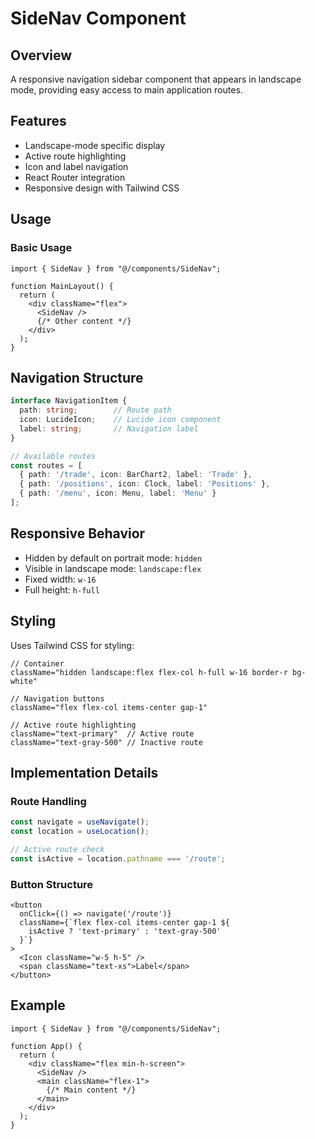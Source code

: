 # SideNav Component

## Overview
A responsive navigation sidebar component that appears in landscape mode, providing easy access to main application routes.

## Features
- Landscape-mode specific display
- Active route highlighting
- Icon and label navigation
- React Router integration
- Responsive design with Tailwind CSS

## Usage

### Basic Usage
```tsx
import { SideNav } from "@/components/SideNav";

function MainLayout() {
  return (
    <div className="flex">
      <SideNav />
      {/* Other content */}
    </div>
  );
}
```

## Navigation Structure

```typescript
interface NavigationItem {
  path: string;        // Route path
  icon: LucideIcon;    // Lucide icon component
  label: string;       // Navigation label
}

// Available routes
const routes = [
  { path: '/trade', icon: BarChart2, label: 'Trade' },
  { path: '/positions', icon: Clock, label: 'Positions' },
  { path: '/menu', icon: Menu, label: 'Menu' }
];
```

## Responsive Behavior
- Hidden by default on portrait mode: `hidden`
- Visible in landscape mode: `landscape:flex`
- Fixed width: `w-16`
- Full height: `h-full`

## Styling
Uses Tailwind CSS for styling:
```tsx
// Container
className="hidden landscape:flex flex-col h-full w-16 border-r bg-white"

// Navigation buttons
className="flex flex-col items-center gap-1"

// Active route highlighting
className="text-primary"  // Active route
className="text-gray-500" // Inactive route
```

## Implementation Details

### Route Handling
```typescript
const navigate = useNavigate();
const location = useLocation();

// Active route check
const isActive = location.pathname === '/route';
```

### Button Structure
```tsx
<button 
  onClick={() => navigate('/route')}
  className={`flex flex-col items-center gap-1 ${
    isActive ? 'text-primary' : 'text-gray-500'
  }`}
>
  <Icon className="w-5 h-5" />
  <span className="text-xs">Label</span>
</button>
```

## Example

```tsx
import { SideNav } from "@/components/SideNav";

function App() {
  return (
    <div className="flex min-h-screen">
      <SideNav />
      <main className="flex-1">
        {/* Main content */}
      </main>
    </div>
  );
}
